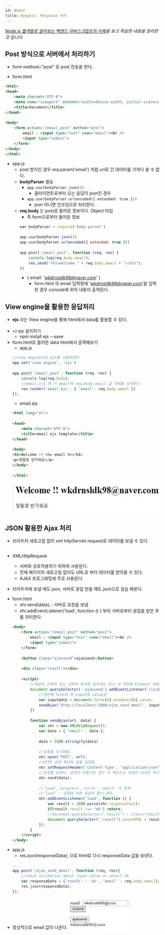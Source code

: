 ```yaml
---
id: Node2
title: Request, Response 처리
---
```

_[Node.js 웹개발로 알아보는 백엔드 자바스크립트의 이해](https://www.inflearn.com/course/node-js-%EC%9B%B9%EA%B0%9C%EB%B0%9C)을 보고 학습한 내용을 정리한 것 입니다._

## Post 방식으로 서버에서 처리하기
- form method="post" 로 post 전송을 한다.
* form.html
```html
<html>
<head>
    <meta charset="UTF-8">
    <meta name="viewport" content="width=device-width, initial-scale=1.0">
    <title>Document</title>
</head>

<body>
    <form action="/email_post" method="post">
        email : <input type="text" name="email"><br />
        <input type="submit">
    </form>
</body>
</html>
```

* app.js
    - post 방식인 경우 req.param('email') 처럼 url로 간 데이터를 가져다 쓸 수 없다.
    - **bodyParser** 필요
        - ```app.use(bodyParser.json())```
            - 클라이언트로부터 오는 응답이 json인 경우
        - ```app.use(bodyParser.urlencoded({ extended: true }))```
            - json 아니면 인코딩으로 처리한다.
    - **req.body** 는 post로 들어온 정보이다. Object 타입 
        - 즉 form으로부터 들어온 정보
        ```js
        var bodyParser = require('body-parser')

        app.use(bodyParser.json())
        app.use(bodyParser.urlencoded({ extended: true }))

        app.post('/email_post', function (req, res) {
            console.log(req.body.email);
            res.send("<h1>welcome " + req.body.email + "</h1>");
        })
        ```
        - { email: 'wkdrnsldk98@naver.com' } 
            - form.html 의 email 입력창에 'wkdrnsldk98@naver.com'을 입력한 경우 console에 위의 내용이 출력된다.
    

## View engine을 활용한 응답처리
- **ejs** 라는 View engine을 통해 html에서 data를 활용할 수 있다.<br/><br/>
- +) ejs 설치하기
    - npm install ejs --save
- form.html로 들어온 data html에서 출력해보기
    - app.js
    ```js
    //view engine으로 ejs를 사용하겠다.
    app.set('view engine', 'ejs')

    app.post('/email_post', function (req, res) {
        console.log(req.body);
        //email.ejs 에 키 email에 req.body.email 값 객체를 넘겨준다.
        res.render('email.ejs', { 'email': req.body.email })
    });
    ```
    - email.ejs
    ```html
    <html lang="en">

    <head>
        <meta charset="UTF-8">
        <title>email ejs template</title>
    </head>

    <body>
    <h1>Welcome !! <%= email %></h1>
    <p>정말로 반가워요</p>
    </body>

    </html>
    ```
    <img src="https://github.com/nayeonkiim/TIL/blob/master/static/img/34.JPG?raw=true" width="500px" height="100px" title="table1" alt="상속매핑"></img><br/>

## JSON 활용한 Ajax 처리
- 브라우저 새로고침 없이 xml httpServlet request로 데이터를 보낼 수 있다.<br/><br/>

* XMLHttpRequest
    - 서버와 상호작용하기 위하여 사용된다.
    - 전체 페이지의 새로고침 없이도 URL로 부터 데이터를 받아올 수 있다.
    - AJAX 프로그래밍에 주로 사용된다.

* 브라우저에 보낼 때도 json, 서버로 응답 받을 때도 json으로 실습 해본다.    
- form.html
    - xhr.send(data); : 서버로 요청을 보냄
    - xhr.addEventListener('load', function () { 부터 서버로부터 응답을 받은 후를 의미한다.
    ```html
    <body>
        <form action="/email_post" method="post">
            email : <input type="text" name="email"><br />
            <input type="submit">
        </form>

        <button class="ajaxsend">ajaxsend</button>

        <div class="result"></div>

        <script>
            //제공한 선택자 또는 선택자 뭉치와 일치하는 문서 내 첫번째 Element 반환
            document.querySelector('.ajaxsend').addEventListener('click', function (){
                //첫번째 form의 첫 input에 value값
                var inputdata = document.forms[0].elements[0].value;
                sendAjax('http://localhost:3000/ajax_send_email', inputdata);
            })

            function sendAjax(url, data) {
                var xhr = new XMLHttpRequest();
                var data = { "email" : data };

                data = JSON.stringify(data)

                //요청을 초기화함.
                xhr.open('POST', url);
                //HTTP 요청 헤더의 값을 설정함.
                xhr.setRequestHeader('Content-Type', "application/json");
                //요청을 보낸다. 요청이 비동기인 경우 이 메소드는 요청이 보내진 즉시 반환한다.
                xhr.send(data);

                //'load','progress','error','abort' 가 존재.
                //'load' : 요청에 의한 응답이 끝난 경우.
                xhr.addEventListener('load', function () {
                    var result = JSON.parse(xhr.responseText);
                    if(result.result !== "ok") return;
                    //document.querySelector(".result") : class="result" 인 Element return
                    document.querySelector(".result").innerHTML = result.email;
                });
            }
        </script>
    </body>
    ```
- app.js
    - res.json(responseData); 으로 html로 다시 responseData 값을 보낸다.
    ```js
    ...
    app.post('/ajax_send_email', function (req, res){
        //check validation about input value => select db
        var responseData = {'result' : 'ok', 'email' : req.body.email};
        res.json(responseData);
    });
    ```
- 정상적으로 email 값이 나온다.
    <img src="https://github.com/nayeonkiim/TIL/blob/master/static/img/35.JPG?raw=true" width="200px" height="100px" title="table1" alt="상속매핑"></img><br/>
